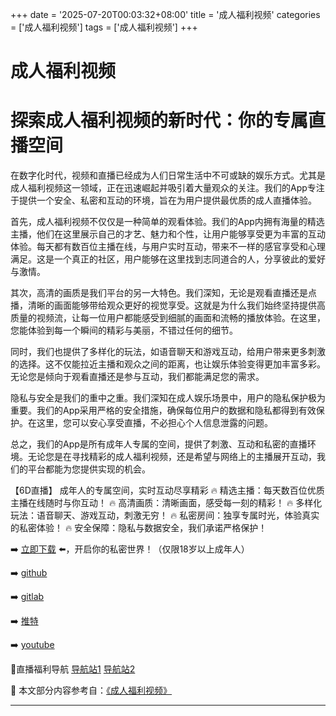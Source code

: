 +++
date = '2025-07-20T00:03:32+08:00'
title = '成人福利视频'
categories = ['成人福利视频']
tags = ['成人福利视频']
+++

# 成人福利视频

# 探索成人福利视频的新时代：你的专属直播空间

在数字化时代，视频和直播已经成为人们日常生活中不可或缺的娱乐方式。尤其是成人福利视频这一领域，正在迅速崛起并吸引着大量观众的关注。我们的App专注于提供一个安全、私密和互动的环境，旨在为用户提供最优质的成人直播体验。

首先，成人福利视频不仅仅是一种简单的观看体验。我们的App内拥有海量的精选主播，他们在这里展示自己的才艺、魅力和个性，让用户能够享受更为丰富的互动体验。每天都有数百位主播在线，与用户实时互动，带来不一样的感官享受和心理满足。这是一个真正的社区，用户能够在这里找到志同道合的人，分享彼此的爱好与激情。

其次，高清的画质是我们平台的另一大特色。我们深知，无论是观看直播还是点播，清晰的画面能够带给观众更好的视觉享受。这就是为什么我们始终坚持提供高质量的视频流，让每一位用户都能感受到细腻的画面和流畅的播放体验。在这里，您能体验到每一个瞬间的精彩与美丽，不错过任何的细节。

同时，我们也提供了多样化的玩法，如语音聊天和游戏互动，给用户带来更多刺激的选择。这不仅能拉近主播和观众之间的距离，也让娱乐体验变得更加丰富多彩。无论您是倾向于观看直播还是参与互动，我们都能满足您的需求。

隐私与安全是我们的重中之重。我们深知在成人娱乐场景中，用户的隐私保护极为重要。我们的App采用严格的安全措施，确保每位用户的数据和隐私都得到有效保护。在这里，您可以安心享受直播，不必担心个人信息泄露的问题。

总之，我们的App是所有成年人专属的空间，提供了刺激、互动和私密的直播环境。无论您是在寻找精彩的成人福利视频，还是希望与网络上的主播展开互动，我们的平台都能为您提供实现的机会。

【6D直播】
成年人的专属空间，实时互动尽享精彩
🔥 精选主播：每天数百位优质主播在线随时与你互动！
🔥 高清画质：清晰画面，感受每一刻的精彩！
🔥 多样化玩法：语音聊天、游戏互动，刺激无穷！
🔥 私密房间：独享专属时光，体验真实的私密体验！
🔥 安全保障：隐私与数据安全，我们承诺严格保护！

➡️ [立即下载](https://down123.s3.ap-east-1.amazonaws.com/down/down.html?channelCode=blog) ⬅️，开启你的私密世界！（仅限18岁以上成年人）

➡️ [github](https://aldult-live.github.io/)

➡️ [gitlab](https://seo-09598d.gitlab.io/)

➡️ [推特](https://x.com/wegame33)

➡️ [youtube](https://www.youtube.com/@6Dlive)

🔞直播福利导航 [导航站1](https://webstack-86085a.gitlab.io/) [导航站2](https://onlygit123-2.github.io/)


📘 本文部分内容参考自：[《成人福利视频》](https://github.com/xiaohongmaozhibozuixin/live)

---
